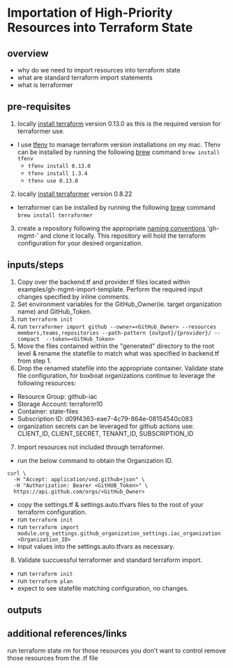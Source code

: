 # Importation of High-Priority Resources into Terraform State

## overview

- why do we need to import resources into terraform state
- what are standard terraform import statements
- what is terraformer

## pre-requisites

1. locally [install terraform](https://releases.hashicorp.com/terraform/) version 0.13.0 as this is the required version for terraformer use.
  - I use [tfenv](https://github.com/tfutils/tfenv) to manage terraform version installations on my mac. Tfenv can be installed by running the following [brew](https://formulae.brew.sh/formula/tfenv) command `brew install tfenv`
    - `tfenv install 0.13.0`
    - `tfenv install 1.3.4`
    - `tfenv use 0.13.0`
2. locally [install terraformer](https://github.com/GoogleCloudPlatform/terraformer) version 0.8.22
  - terraformer can be installed by running the following [brew](https://formulae.brew.sh/formula/terraformer) command `brew install terraformer`
3. create a repository following the appropriate [naming conventions]() 'gh-mgmt-<org-name>' and clone it locally. This repository will hold the terraform configuration for your desired organization.

## inputs/steps

1. Copy over the backend.tf and provider.tf files located within examples/gh-mgmt-import-template. Perform the required input changes specified by inline comments.
2. Set environment variables for the GitHub_Owner(ie. target organization name) and GitHub_Token.
3. run `terraform init`
4. run `terraformer import github --owner=<GitHub_Owner> --resources members,teams,repositories --path-pattern {output}/{provider}/ --compact  --token=<GitHub_Token>`
5. Move the files contained within the "generated" directory to the root level & rename the statefile to match what was specified in backend.tf from step 1.
6. Drop the renamed statefile into the appropriate container. Validate state file configuration, for boxboat organizations continue to leverage the following resources:
  - Resource Group: github-iac
  - Storage Account: terraform10
  - Container: state-files
  - Subscription ID: d09f4363-eae7-4c79-864e-08154540c083
  - organization secrets can be leveraged for github actions use: CLIENT_ID, CLIENT_SECRET, TENANT_ID, SUBSCRIPTION_ID
7. Import resources not included through terraformer.
  - run the below command to obtain the Organization ID.
``` 
curl \
  -H "Accept: application/vnd.github+json" \
  -H "Authorization: Bearer <GitHUB_Token>" \
  https://api.github.com/orgs/<GitHub_Owner> 
```
  - copy the settings.tf & settings.auto.tfvars files to the root of your terraform configuration.
  - run `terraform init`
  - run `terraform import module.org_settings.github_organization_settings.iac_organization <Organization_ID>`
  - input values into the settings.auto.tfvars as necessary. 
8. Validate succuessful terraformer and standard terraform import.
  - run `terraform init`
  - run `terraform plan`
  - expect to see statefile matching configuration, no changes. 
  
## outputs

## additional references/links
run terraform state rm for those resources you don't want to control
remove those resources from the .tf file